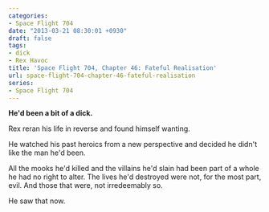 ```yaml
---
categories:
- Space Flight 704
date: "2013-03-21 08:30:01 +0930"
draft: false
tags:
- dick
- Rex Havoc
title: 'Space Flight 704, Chapter 46: Fateful Realisation'
url: space-flight-704-chapter-46-fateful-realisation
series:
- Space Flight 704
---
```

**He'd been a bit of a dick.**

Rex reran his life in reverse and found himself wanting.

He watched his past heroics from a new perspective and decided he didn't like the man he'd been.

All the mooks he'd killed and the villains he'd slain had been part of a whole he had no right to alter. The lives he'd destroyed were not, for the most part, evil. And those that were, not irredeemably so.

He saw that now.
